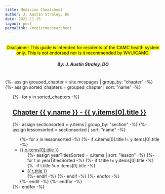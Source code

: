 ```yaml
---
title: Medicine Cheatsheet
author: J. Austin Straley, DO
date: 2022-11-15
layout: post
permalink: /medicinecheatsheet
---
```


<html>
  <head>
    <link href="{{site.baseurl}}/assets/style_guide.css" rel="stylesheet">
    </head>
<body>
    <div>
      <br>
      <center><mark>
        Disclaimer: This guide is intended for residents of the CAMC health system only. This is not endorsed nor is it recommended by WVU/CAMC.
        </mark></center>
       <center><h5>
        By: J. Austin Straley, DO
        </h5></center>
      <br>
      </div>
{%- assign grouped_chapter = site.mcspages | group_by: "chapter" -%}
{%- assign sorted_chapters = grouped_chapter | sort: "name" -%}
  <ul>
    {%- for y in sorted_chapters -%}
    <h2><a href="{{site.baseurl}}{{y.items[0].url}}"> Chapter {{ y.name }} - {{ y.items[0].title }}</a></h2> 
      {%- assign sectionsorted = y.items | group_by: "section" -%}
      {%- assign lessonsorted = sectionsorted | sort: "name" -%}
        <ul>
          {%- for x in lessonsorted -%}
            {%- if x.items[0].title != y.items[0].title -%}
              <li>
                <a href="{{site.baseurl}}{{x.items[0].url}}"> 
                 {{ x.items[0].title }} 
                </a> 
                <ul>
                  {%- assign yearTitlesSorted = x.items | sort: "lesson" -%}
                  {%- for t in yearTitlesSorted -%}
                      {%- if t.title != y.items[0].title -%}
                        {%- if t.title != x.items[0].title -%}
                          <li>
                            <a href="{{site.baseurl}}{{t.url}}"> 
                              {{ t.title }} 
                            </a>
                          </li>
                        {%- endif -%}
                      {%- endif -%}
                  {%- endfor -%}
                </ul>
              </li>
            {%- endif -%}
          {%- endfor -%}
        </ul>
    {%- endfor -%}
  </ul>
</body>